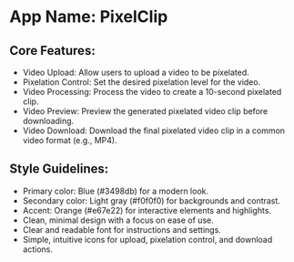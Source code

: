 # **App Name**: PixelClip

## Core Features:

- Video Upload: Allow users to upload a video to be pixelated.
- Pixelation Control: Set the desired pixelation level for the video.
- Video Processing: Process the video to create a 10-second pixelated clip.
- Video Preview: Preview the generated pixelated video clip before downloading.
- Video Download: Download the final pixelated video clip in a common video format (e.g., MP4).

## Style Guidelines:

- Primary color: Blue (#3498db) for a modern look.
- Secondary color: Light gray (#f0f0f0) for backgrounds and contrast.
- Accent: Orange (#e67e22) for interactive elements and highlights.
- Clean, minimal design with a focus on ease of use.
- Clear and readable font for instructions and settings.
- Simple, intuitive icons for upload, pixelation control, and download actions.